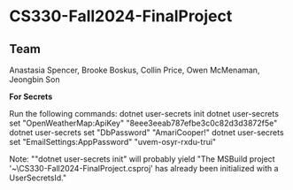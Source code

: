 # CS330-Fall2024-FinalProject

## Team
Anastasia Spencer, Brooke Boskus, Collin Price, Owen McMenaman, Jeongbin Son

**For Secrets**


Run the following commands:
	dotnet user-secrets init
	dotnet user-secrets set "OpenWeatherMap:ApiKey" "8eee3eeab787efbe3c0c82d3d3872f5e"
	dotnet user-secrets set "DbPassword" "AmariCooper!"
	dotnet user-secrets set "EmailSettings:AppPassword" "uvem-osyr-rxdu-trui"

Note:
	""dotnet user-secrets init" will probably yield "The MSBuild project '~\CS330-Fall2024-FinalProject.csproj' has already been initialized with a UserSecretsId."